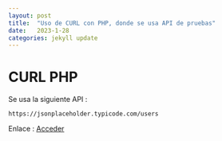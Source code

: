 ```yaml
---
layout: post
title:  "Uso de CURL con PHP, donde se usa API de pruebas"
date:   2023-1-28
categories: jekyll update
---
```



# CURL PHP

Se usa la siguiente API :

~~~~
https://jsonplaceholder.typicode.com/users
~~~~


Enlace : <a href="https://github.com/TripleYei/curl_php">Acceder</a>
